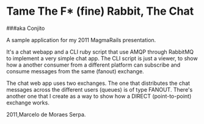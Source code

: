 # Tame The F* (fine) Rabbit, The Chat
###aka Conjito

A sample application for my 2011 MagmaRails presentation.

It's a chat webapp and a CLI ruby script that use AMQP through RabbitMQ to implement a very simple chat app. The CLI script is just a viewer, to show how a another
consumer from a different platform can subscribe and consume messages from the same (fanout) exchange.

The chat web app uses two exchanges. The one that distributes the chat messages across the different users (queues) is of type FANOUT. There's another one that I create as a way to show how a DIRECT 
(point-to-point) exchange works.

2011,Marcelo de Moraes Serpa.


